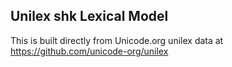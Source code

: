 Unilex shk Lexical Model
----------------------

This is built directly from Unicode.org unilex data at
https://github.com/unicode-org/unilex
